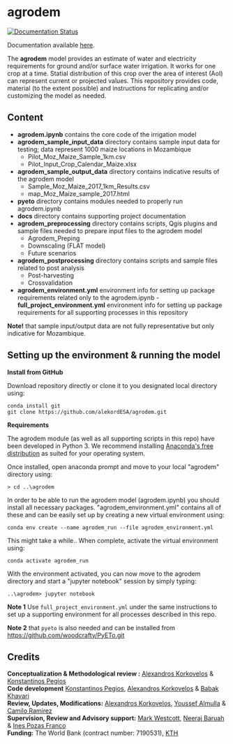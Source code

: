 # agrodem

[![Documentation Status](https://readthedocs.org/projects/agrodem/badge/?version=latest)](https://agrodem.readthedocs.io/en/latest/?badge=latest)

Documentation available [here](https://agrodem.readthedocs.io/en/latest/).

The **agrodem** model provides an estimate of water and electricity requirements for ground and/or surface water irrigation. It works for one crop at a time. Statial distribution of this crop over the area of interest (AoI) can represent current or projected values. This repository provides code, material (to the extent possible) and instructions for replicating and/or customizing the model as needed.

## Content

- **agrodem.ipynb** contains the core code of the irrigation model
- **agrodem_sample_input_data** directory contains sample input data for testing; data represent 1000 maize locations in Mozambique
	- Pilot_Moz_Maize_Sample_1km.csv
	- Pilot_Input_Crop_Calendar_Maize.xlsx
- **agrodem_sample_output_data** directory contains indicative results of the agrodem model
	- Sample_Moz_Maize_2017_1km_Results.csv
	- map_Moz_Maize_sample_2017.html
- **pyeto** directory contains modules needed to properly run agrodem.ipynb
- **docs** directory contains supporting project documentation
- **agrodem_preprocessing** directory contains scripts, Qgis plugins and sample files needed to prepare input files to the agrodem model
	- Agrodem_Preping
	- Downscaling (FLAT model)
	- Future scenarios
- **agrodem_postprocessing** directory contains scripts and sample files related to post analysis 
	- Post-harvesting
	- Crossvalidation
- **agrodem_environment.yml** environment info for setting up package requirements related only to the agrodem.ipynb
-**full_project_environment.yml** environment info for setting up package requirements for all supporting processes in this repository

**Note!** that sample input/output data are not fully representative but only indicative for Mozambique.

## Setting up the environment & running the model

**Install from GitHub**

Download repository directly or clone it to you designated local directory using:

```
conda install git
git clone https://github.com/alekordESA/agrodem.git
```

**Requirements**

The agrodem module (as well as all supporting scripts in this repo) have been developed in Python 3. We recommend installing [Anaconda's free distribution](https://www.anaconda.com/distribution/) as suited for your operating system. 

Once installed, open anaconda prompt and move to your local "agrodem" directory using:

```
> cd ..\agrodem
```

In order to be able to run the agrodem model (agrodem.ipynb) you should install all necessary packages. "agrodem_environment.yml" contains all of these and can be easily set up by creating a new virtual environment using:

```
conda env create --name agrodem_run --file agrodem_environment.yml
```

This might take a while.. When complete, activate the virtual environment using:

```
conda activate agrodem_run 
```

With the environment activated, you can now move to the agrodem directory and start a "jupyter notebook" session by simply typing:

```
..\agrodem> jupyter notebook 
```

**Note 1** Use ```full_project_environment.yml``` under the same instructions to set up a supporting environment for all processes described in this repo.

**Note 2** that ```pyeto``` is also needed and can be installed from https://github.com/woodcrafty/PyETo.git


## Credits

**Conceptualization & Methodological review :** [Alexandros Korkovelos](https://github.com/akorkovelos) & [Konstantinos Pegios](https://github.com/kopegios)<br />
**Code development** [Konstantinos Pegios](https://github.com/kopegios), [Alexandros Korkovelos](https://github.com/akorkovelos) & [Babak Khavari](https://github.com/babakkhavari)<br />
**Review, Updates, Modifications:** [Alexandros Korkovelos](https://github.com/akorkovelos), [Youssef Almulla](https://github.com/JZF07) & [Camilo Ramírez](https://github.com/camiloramirezgo) <br />
**Supervision, Review and Advisory support:** [Mark Westcott](https://www.vivideconomics.com/mark-westcott/), [Neeraj Baruah](https://www.vivideconomics.com/neeraj-baruah/) & [Ines Pozas Franco](https://www.vivideconomics.com/ines-pozas-franco/) <br />
**Funding:** The World Bank (contract number: 7190531), [KTH](https://www.kth.se/en/itm/inst/energiteknik/forskning/desa/welcome-to-the-unit-of-energy-systems-analysis-kth-desa-1.197296)

